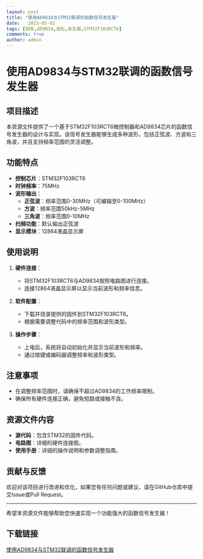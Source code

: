 ```yaml
---
layout: post
title: "使用AD9834与STM32联调的函数信号发生器"
date:   2023-05-02
tags: [频率,AD9834,波形,发生器,STM32F103RCT6]
comments: true
author: admin
---
```

# 使用AD9834与STM32联调的函数信号发生器

## 项目描述

本资源文件提供了一个基于STM32F103RCT6微控制器和AD9834芯片的函数信号发生器的设计与实现。该信号发生器能够生成多种波形，包括正弦波、方波和三角波，并且支持频率范围的灵活调整。

## 功能特点

- **控制芯片**：STM32F103RCT6
- **时钟频率**：75MHz
- **波形输出**：
  - **正弦波**：频率范围0-30MHz（可编辑至0-100MHz）
  - **方波**：频率范围50kHz-5MHz
  - **三角波**：频率范围0-10MHz
- **扫频功能**：默认输出正弦波
- **显示模块**：12864液晶显示屏

## 使用说明

1. **硬件连接**：
   - 将STM32F103RCT6与AD9834按照电路图进行连接。
   - 连接12864液晶显示屏以显示当前波形和频率信息。

2. **软件配置**：
   - 下载并烧录提供的固件到STM32F103RCT6。
   - 根据需要调整代码中的频率范围和波形类型。

3. **操作步骤**：
   - 上电后，系统将自动初始化并显示当前波形和频率。
   - 通过按键或编码器调整频率和波形类型。

## 注意事项

- 在调整频率范围时，请确保不超过AD9834的工作频率限制。
- 确保所有硬件连接正确，避免短路或接触不良。

## 资源文件内容

- **源代码**：包含STM32的固件代码。
- **电路图**：详细的硬件连接图。
- **使用手册**：详细的操作说明和参数调整指南。

## 贡献与反馈

欢迎对该项目进行改进和优化，如果您有任何问题或建议，请在GitHub仓库中提交Issue或Pull Request。

---

希望本资源文件能够帮助您快速实现一个功能强大的函数信号发生器！

## 下载链接

[使用AD9834与STM32联调的函数信号发生器](https://pan.quark.cn/s/dfe1fb0fbccd)